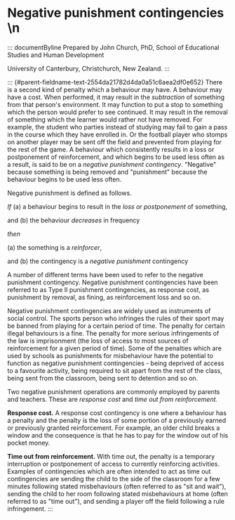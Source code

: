 # Negative punishment contingencies \n

::: documentByline
Prepared by John Church, PhD, School of Educational Studies and Human
Development

University of Canterbury, Christchurch, New Zealand.
:::

::: {#parent-fieldname-text-2554da21782d4da0a51c6aea2df0e652}
There is a second kind of penalty which a behaviour may have. A
behaviour may have a cost. When performed, it may result in the
*subtraction* of something from that person\'s environment. It may
function to put a stop to something which the person would prefer to see
continued. It may result in the removal of something which the learner
would rather not have removed. For example, the student who parties
instead of studying may fail to gain a pass in the course which they
have enrolled in. Or the football player who stomps on another player
may be sent off the field and prevented from playing for the rest of the
game. A behaviour which consistently results in a loss or postponement
of reinforcement, and which begins to be used less often as a result, is
said to be on a *negative punishment contingency*. "Negative" because
something is being removed and "punishment" because the behaviour begins
to be used less often.

Negative punishment is defined as follows.

*If* (a) a behaviour begins to result in the *loss or postponement* of
something,

and (b) the behaviour *decreases* in frequency

*then*

\(a\) the something is a *reinforcer*,

and (b) the contingency is a *negative punishment* contingency

A number of different terms have been used to refer to the negative
punishment contingency. Negative punishment contingencies have been
referred to as Type II punishment contingencies, as response cost, as
punishment by removal, as fining, as reinforcement loss and so on.

Negative punishment contingencies are widely used as instruments of
social control. The sports person who infringes the rules of their sport
may be banned from playing for a certain period of time. The penalty for
certain illegal behaviours is a fine. The penalty for more serious
infringements of the law is imprisonment (the loss of access to most
sources of reinforcement for a given period of time). Some of the
penalties which are used by schools as punishments for misbehaviour have
the potential to function as negative punishment contingencies - being
deprived of access to a favourite activity, being required to sit apart
from the rest of the class, being sent from the classroom, being sent to
detention and so on.

Two negative punishment operations are commonly employed by parents and
teachers. These are *response cost* and *time out from reinforcement.*

**Response cost.** A response cost contingency is one where a behaviour
has a penalty and the penalty is the loss of some portion of a
previously earned or previously granted reinforcement. For example, an
older child breaks a window and the consequence is that he has to pay
for the window out of his pocket money.

**Time out from reinforcement.** With time out, the penalty is a
temporary interruption or postponement of access to currently
reinforcing activities. Examples of contingencies which are often
intended to act as time out contingencies are sending the child to the
side of the classroom for a few minutes following stated misbehaviours
(often referred to as "sit and wait"), sending the child to her room
following stated misbehaviours at home (often referred to as "time
out"), and sending a player off the field following a rule infringement.
:::
